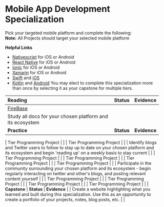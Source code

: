 # Mobile App Development Specialization

Pick your targeted mobile platform and complete the following:  
**Note:** All Projects should target your selected mobile platform

**Helpful Links**

- [Nativescript](https://www.nativescript.org/) for iOS or Android
- [React Native](https://facebook.github.io/react-native/) for iOS or Android
- [Ionic](https://ionicframework.com/) for iOS or Android
- [Xamarin](https://visualstudio.microsoft.com/xamarin/) for iOS or Android
- [Swift](https://developer.apple.com/swift/) and [iOS](https://developer.apple.com/develop/)
- [Kotlin](https://kotlinlang.org/) and [Android](https://developer.android.com/)
  You may elect to complete this specialization more than once by selecting it as your capstone for multiple tiers.

| **Reading**                                               | **Status** | **Evidence** |
| :-------------------------------------------------------- | :--------: | :----------: |
| [FireBase](https://firebase.google.com/docs/)             |            |
| Study all docs for your chosen platform and its ecosystem |            |
| **Practice**                                              | **Status** | **Evidence** |

| Tier Programming Project | |
| Tier Programming Project | |
| Identify blogs and Twitter users to follow to stay up to date on your chosen platform and its ecosystem and begin 'reading up' on a weekly basis to stay current | |
| Tier Programming Project | |
| Tier Programming Project | |
| Tier Programming Project | |
| Tier Programming Project | |
| Participate in the community surrounding your chosen platform and its ecosystem - begin regularly interacting on twitter and other's blogs, and posting relevant content yourself | |
| Tier Programming Project | |
| Tier Programming Project | |
| Tier Programming Project | |
| Tier Programming Project | |
| **Capstone** | **Status** | **Evidence** |
| Create a website highlighting what you learned and built during this specialization. Use this as an opportunity to create a portfolio of your projects, notes, blog posts, etc. | |
